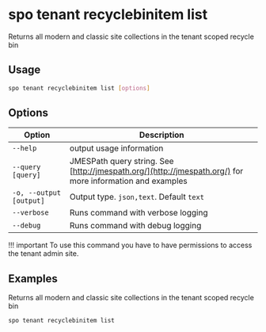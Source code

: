 # spo tenant recyclebinitem list

Returns all modern and classic site collections in the tenant scoped recycle bin

## Usage

```sh
spo tenant recyclebinitem list [options]
```

## Options

Option|Description
------|-----------
`--help`|output usage information
`--query [query]`|JMESPath query string. See [http://jmespath.org/](http://jmespath.org/) for more information and examples
`-o, --output [output]`|Output type. `json,text`. Default `text`
`--verbose`|Runs command with verbose logging
`--debug`|Runs command with debug logging

!!! important
    To use this command you have to have permissions to access the tenant admin site.

## Examples

Returns all modern and classic site collections in the tenant scoped recycle bin

```sh
spo tenant recyclebinitem list
```
